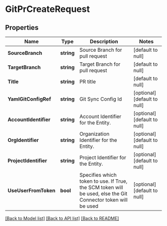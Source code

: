 # GitPrCreateRequest

## Properties
Name | Type | Description | Notes
------------ | ------------- | ------------- | -------------
**SourceBranch** | **string** | Source Branch for pull request | [default to null]
**TargetBranch** | **string** | Target Branch for pull request | [default to null]
**Title** | **string** | PR title | [default to null]
**YamlGitConfigRef** | **string** | Git Sync Config Id | [optional] [default to null]
**AccountIdentifier** | **string** | Account Identifier for the Entity. | [optional] [default to null]
**OrgIdentifier** | **string** | Organization Identifier for the Entity. | [optional] [default to null]
**ProjectIdentifier** | **string** | Project Identifier for the Entity. | [optional] [default to null]
**UseUserFromToken** | **bool** | Specifies which token to use. If True, the SCM token will be used, else the Git Connector token will be used | [optional] [default to null]

[[Back to Model list]](../README.md#documentation-for-models) [[Back to API list]](../README.md#documentation-for-api-endpoints) [[Back to README]](../README.md)

